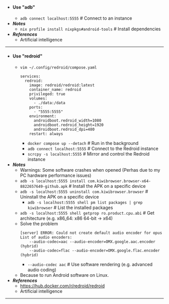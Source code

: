 - #### Use "adb"
    - `adb connect localhost:5555` # Connect to an instance
- ***Notes***
    - `nix profile install nixpkgs#android-tools` # Install dependencies
- ***References***
    - Artificial intelligence
- ---
- #### Use "redroid"
    - `vim ~/.config/redroid/compose.yaml`
      ```
      services:
        redroid:
          image: redroid/redroid:latest
          container_name: redroid
          privileged: true
          volumes:
            - ./data:/data
          ports:
            - "5555:5555"
          environment:
            androidboot.redroid_width=1080
            androidboot.redroid_height=1920
            androidboot.redroid_dpi=480
          restart: always
      ```
        - `docker compose up --detach` # Run in the background
        - `adb connect localhost:5555` # Connect to the Redroid instance
        - `scrcpy -s localhost:5555` # Mirror and control the Redroid instance
- ***Notes***
    - Warnings: Some software crashes when opened (Perhas due to my PC hardware performance issues)
    - `adb -s localhost:5555 install com.kiwibrowser.browser-x64-8822657649-github.apk` # Install the APK on a specific device
    - `adb -s localhost:5555 uninstall com.kiwibrowser.browser` # Uninstall the APK on a specific device
        - `adb -s localhost:5555 shell pm list packages | grep kiwibrowser` # List the installed packages
    - `adb -s localhost:5555 shell getprop ro.product.cpu.abi` # Get architecture (e.g. x86_64: x86 64-bit -> x64)
    - Solve the problem
      ```
      [server] ERROR: Could not create default audio encoder for opus
      List of audio encoders:
          --audio-codec=aac --audio-encoder=OMX.google.aac.encoder          (hybrid)
          --audio-codec=flac --audio-encoder=OMX.google.flac.encoder        (hybrid)
      ```
        - `--audio-codec aac` # Use software rendering (e.g. advanced audio coding)
    - Because to run Android software on Linux.
- ***References***
    - https://hub.docker.com/r/redroid/redroid
    - Artificial intelligence
- ---
